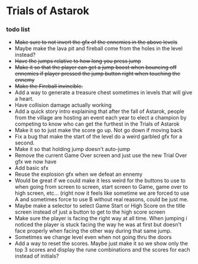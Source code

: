 # Trials of Astarok
### todo list

- ~~Make sure to not invert the gfx of the ennemies in the above levels~~
- Maybe make the lava pit and fireball come from the holes in the level instead?
- ~~Have the jumps relative to how long you press jump~~
- ~~Make it so that the player can get a jump boost when bouncing off ennemies if player pressed the jump button right when touching the ennemy~~
- ~~Make the Fireball invincible.~~
- Add a way to generate a treasure chest sometimes in levels that will give a heart.
- Have collision damage actually working
- Add a quick story intro explaining that after the fall of Astarok, people from the village are hosting an event each year to elect a champion by competing to know who can get the furthest in the Trials of Astarok
- Make it so to just make the score go up. Not go down if moving back
- Fix a bug that make the start of the level do a weird garbled gfx for a second.
- Make it so that holding jump doesn't auto-jump
- Remove the current Game Over screen and just use the new Trial Over gfx we now have
- Add basic sfx
- Reuse the explosion gfx when we defeat an ennemy
- Would be great if we could make it less weird for the buttons to use to when going from screen to screen, start screen to Game, game over to high screen, etc... (right now it feels like sometime we are forced to use A and sometimes force to use B without real reasons, could be just me.
- Maybe make a selector to select Game Start or High Score on the title screen instead of just a button to get to the high score screen
- Make sure the player is facing the right way at all time. When jumping i noticed the player is stuck facing the way he was at first but doesn't face properly when facing the other way during that same jump.
- Sometimes we change level even when not going thru the doors
- Add a way to reset the scores. Maybe just make it so we show only the top 3 scores and display the rune combinations and the scores for each instead of initials?
